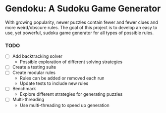 # Gendoku: A Sudoku Game Generator
With growing popularity, newer puzzles contain fewer and fewer clues and more weird/obscure rules. The goal of this project is to develop an easy to use, yet powerful, sudoku game generator for all types of possible rules.


### TODO
- [ ] Add backtracking solver
    + Possible exploration of different solving strategies
- [ ] Create a testing suite
- [ ] Create modular rules
    + Rules can be added or removed each run
    + Update tests to include new rules
- [ ] Benchmark
    + Explore different strategies for generating puzzles
- [ ] Multi-threading
    + Use multi-threading to speed up generation
